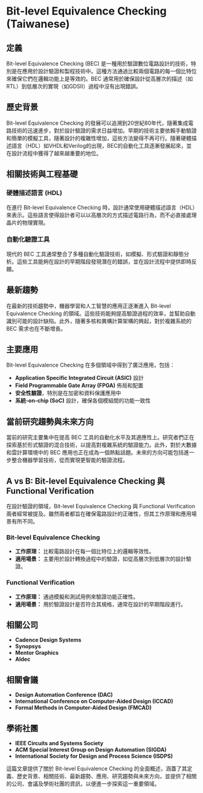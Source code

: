# Bit-level Equivalence Checking (Taiwanese)

## 定義
Bit-level Equivalence Checking (BEC) 是一種用於驗證數位電路設計的技術，特別是在應用於設計驗證和製程技術中。這種方法通過比較兩個電路的每一個比特位來確保它們在邏輯功能上是等效的。BEC 通常用於確保設計從高層次的描述（如RTL）到低層次的實現（如GDSII）過程中沒有出現錯誤。

## 歷史背景
Bit-level Equivalence Checking 的發展可以追溯到20世紀80年代，隨著集成電路技術的迅速進步，對於設計驗證的需求日益增加。早期的技術主要依賴手動驗證和簡單的模擬工具，隨著設計的複雜性增加，這些方法變得不再可行。隨著硬體描述語言（HDL）如VHDL和Verilog的出現，BEC的自動化工具逐漸發展起來，並在設計流程中獲得了越來越重要的地位。

## 相關技術與工程基礎
### 硬體描述語言 (HDL)
在進行 Bit-level Equivalence Checking 時，設計通常使用硬體描述語言（HDL）來表示。這些語言使得設計者可以以高層次的方式描述電路行為，而不必直接處理晶片的物理實現。

### 自動化驗證工具
現代的 BEC 工具通常整合了多種自動化驗證技術，如模擬、形式驗證和靜態分析。這些工具能夠在設計的早期階段發現潛在的錯誤，並在設計流程中提供即時反饋。

## 最新趨勢
在最新的技術趨勢中，機器學習和人工智慧的應用正逐漸進入 Bit-level Equivalence Checking 的領域。這些技術能夠提高驗證過程的效率，並幫助自動識別可能的設計缺陷。此外，隨著多核和異構計算架構的興起，對於複雜系統的 BEC 需求也在不斷增長。

## 主要應用
Bit-level Equivalence Checking 在多個領域中得到了廣泛應用，包括：
- **Application Specific Integrated Circuit (ASIC)** 設計
- **Field Programmable Gate Array (FPGA)** 佈局和配置
- **安全性驗證**，特別是在加密和資料保護應用中
- **系統-on-chip (SoC)** 設計，確保各個模組間的功能一致性

## 當前研究趨勢與未來方向
當前的研究主要集中在提高 BEC 工具的自動化水平及其適應性上。研究者們正在探索基於形式驗證的混合技術，以提高對複雜系統的驗證能力。此外，對於大數據和雲計算環境中的 BEC 應用也正在成為一個熱點話題。未來的方向可能包括進一步整合機器學習技術，從而實現更智能的驗證流程。

## A vs B: Bit-level Equivalence Checking 與 Functional Verification
在設計驗證的領域，Bit-level Equivalence Checking 與 Functional Verification 兩者經常被提及。雖然兩者都旨在確保電路設計的正確性，但其工作原理和應用場景有所不同。

### Bit-level Equivalence Checking
- **工作原理：** 比較電路設計在每一個比特位上的邏輯等效性。
- **適用場景：** 主要用於設計轉換過程中的驗證，如從高層次到低層次的設計驗證。

### Functional Verification
- **工作原理：** 通過模擬和測試用例來驗證功能正確性。
- **適用場景：** 用於驗證設計是否符合其規格，通常在設計的早期階段進行。

## 相關公司
- **Cadence Design Systems**
- **Synopsys**
- **Mentor Graphics**
- **Aldec**

## 相關會議
- **Design Automation Conference (DAC)**
- **International Conference on Computer-Aided Design (ICCAD)**
- **Formal Methods in Computer-Aided Design (FMCAD)**

## 學術社團
- **IEEE Circuits and Systems Society**
- **ACM Special Interest Group on Design Automation (SIGDA)**
- **International Society for Design and Process Science (ISDPS)**

這篇文章提供了關於 Bit-level Equivalence Checking 的全面概述，涵蓋了其定義、歷史背景、相關技術、最新趨勢、應用、研究趨勢與未來方向，並提供了相關的公司、會議及學術社團的資訊，以便進一步探索這一重要領域。